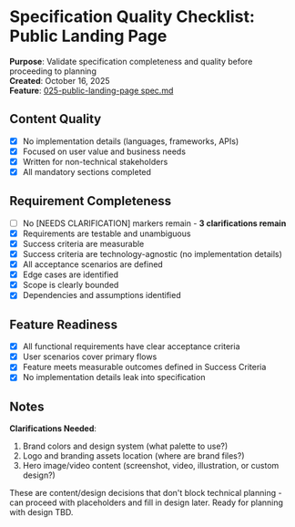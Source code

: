 # Specification Quality Checklist: Public Landing Page

**Purpose**: Validate specification completeness and quality before proceeding to planning  
**Created**: October 16, 2025  
**Feature**: [025-public-landing-page spec.md](../spec.md)

## Content Quality

- [x] No implementation details (languages, frameworks, APIs)
- [x] Focused on user value and business needs
- [x] Written for non-technical stakeholders
- [x] All mandatory sections completed

## Requirement Completeness

- [ ] No [NEEDS CLARIFICATION] markers remain - **3 clarifications remain**
- [x] Requirements are testable and unambiguous
- [x] Success criteria are measurable
- [x] Success criteria are technology-agnostic (no implementation details)
- [x] All acceptance scenarios are defined
- [x] Edge cases are identified
- [x] Scope is clearly bounded
- [x] Dependencies and assumptions identified

## Feature Readiness

- [x] All functional requirements have clear acceptance criteria
- [x] User scenarios cover primary flows
- [x] Feature meets measurable outcomes defined in Success Criteria
- [x] No implementation details leak into specification

## Notes

**Clarifications Needed**:
1. Brand colors and design system (what palette to use?)
2. Logo and branding assets location (where are brand files?)
3. Hero image/video content (screenshot, video, illustration, or custom design?)

These are content/design decisions that don't block technical planning - can proceed with placeholders and fill in design later. Ready for planning with design TBD.
